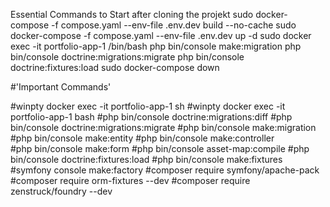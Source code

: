 Essential Commands to Start after cloning the projekt
sudo docker-compose -f compose.yaml --env-file .env.dev build --no-cache
sudo docker-compose -f compose.yaml --env-file .env.dev up -d
sudo docker exec -it portfolio-app-1 /bin/bash
php bin/console make:migration
php bin/console doctrine:migrations:migrate
php bin/console doctrine:fixtures:load
sudo docker-compose down

#'Important Commands'


#winpty docker exec -it portfolio-app-1 sh
#winpty docker exec -it portfolio-app-1 bash
#php bin/console doctrine:migrations:diff
#php bin/console doctrine:migrations:migrate
#php bin/console make:migration
#php bin/console make:entity
#php bin/console make:controller    
#php bin/console make:form
#php bin/console asset-map:compile
#php bin/console doctrine:fixtures:load
#php bin/console make:fixtures
#symfony console make:factory
#composer require symfony/apache-pack
#composer require orm-fixtures --dev
#composer require zenstruck/foundry --dev